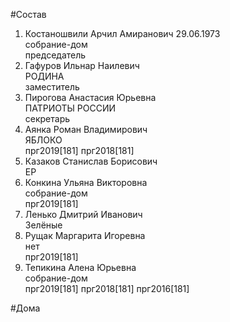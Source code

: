 #Состав  
1. Костаношвили Арчил Амиранович 29.06.1973  
    собрание-дом  
    председатель  
2. Гафуров Ильнар Наилевич  
    РОДИНА  
    заместитель  
3. Пирогова Анастасия Юрьевна  
    ПАТРИОТЫ РОССИИ  
    секретарь  
4. Аянка Роман Владимирович  
    ЯБЛОКО  
    прг2019[181] прг2018[181]  
5. Казаков Станислав Борисович  
    ЕР  
6. Конкина Ульяна Викторовна  
    собрание-дом  
    прг2019[181]  
7. Ленько Дмитрий Иванович  
    Зелёные  
8. Рущак Маргарита Игоревна  
    нет  
    прг2019[181]  
9. Тепикина Алена Юрьевна  
    собрание-дом  
    прг2019[181] прг2018[181] прг2016[181]  
  
#Дома  
  
